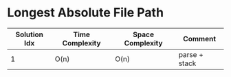 # Longest Absolute File Path

| Solution Idx | Time Complexity | Space Complexity | Comment       |
| ------------ | --------------- | ---------------- | ------------- |
| 1            | O(n)            | O(n)             | parse + stack |
